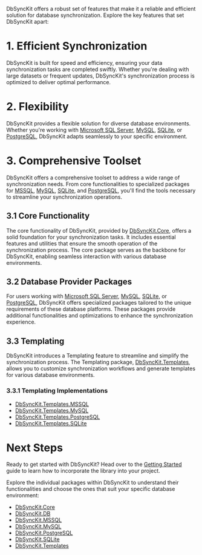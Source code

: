 ﻿---
Title: Key Features
Order: 3
BreadcrumbTitle: Key Features
NavigationTitle: Key Features
ShowInSidebar: true
Xref: overview/key-features
---

DbSyncKit offers a robust set of features that make it a reliable and efficient solution for database synchronization. Explore the key features that set DbSyncKit apart:

# 1. Efficient Synchronization

DbSyncKit is built for speed and efficiency, ensuring your data synchronization tasks are completed swiftly. Whether you're dealing with large datasets or frequent updates, DbSyncKit's synchronization process is optimized to deliver optimal performance.

# 2. Flexibility

DbSyncKit provides a flexible solution for diverse database environments. Whether you're working with [Microsoft SQL Server](xref:packages/dbsynckit.mssql), [MySQL](xref:packages/dbsynckit.mysql), [SQLite](xref:packages/dbsynckit.sqlite), or [PostgreSQL](xref:packages/dbsynckit.postgresql), DbSyncKit adapts seamlessly to your specific environment.

# 3. Comprehensive Toolset

DbSyncKit offers a comprehensive toolset to address a wide range of synchronization needs. From core functionalities to specialized packages for [MSSQL](xref:packages/dbsynckit.mssql), [MySQL](xref:packages/dbsynckit.mysql), [SQLite](xref:packages/dbsynckit.sqlite), and [PostgreSQL](xref:packages/dbsynckit.postgresql), you'll find the tools necessary to streamline your synchronization operations.

## 3.1 Core Functionality

The core functionality of DbSyncKit, provided by [DbSyncKit.Core](xref:packages/dbsynckit.core), offers a solid foundation for your synchronization tasks. It includes essential features and utilities that ensure the smooth operation of the synchronization process. The core package serves as the backbone for DbSyncKit, enabling seamless interaction with various database environments.

## 3.2 Database Provider Packages

For users working with [Microsoft SQL Server](xref:packages/dbsynckit.mssql), [MySQL](xref:packages/dbsynckit.mysql), [SQLite](xref:packages/dbsynckit.sqlite), or [PostgreSQL](xref:packages/dbsynckit.postgresql), DbSyncKit offers specialized packages tailored to the unique requirements of these database platforms. These packages provide additional functionalities and optimizations to enhance the synchronization experience.

## 3.3 Templating

DbSyncKit introduces a Templating feature to streamline and simplify the synchronization process. The Templating package, [DbSyncKit.Templates](xref:packages/dbsynckit.templates), allows you to customize synchronization workflows and generate templates for various database environments.

### 3.3.1 Templating Implementations

- [DbSyncKit.Templates.MSSQL](xref:packages/dbsynckit.templates.mssql)
- [DbSyncKit.Templates.MySQL](xref:packages/dbsynckit.templates.mysql)
- [DbSyncKit.Templates.PostgreSQL](xref:packages/dbsynckit.templates.postgresql)
- [DbSyncKit.Templates.SQLite](xref:packages/dbsynckit.templates.sqlite)


# Next Steps

Ready to get started with DbSyncKit? Head over to the [Getting Started](xref:overview/getting-started) guide to learn how to incorporate the library into your project.

Explore the individual packages within DbSyncKit to understand their functionalities and choose the ones that suit your specific database environment:

- [DbSyncKit.Core](xref:packages/dbsynckit.core)
- [DbSyncKit.DB](xref:packages/dbsynckit.db)
- [DbSyncKit.MSSQL](xref:packages/dbsynckit.mssql)
- [DbSyncKit.MySQL](xref:packages/dbsynckit.mysql)
- [DbSyncKit.PostgreSQL](xref:packages/dbsynckit.postgresql)
- [DbSyncKit.SQLite](xref:packages/dbsynckit.sqlite)
- [DbSyncKit.Templates](xref:packages/dbsynckit.templates)
